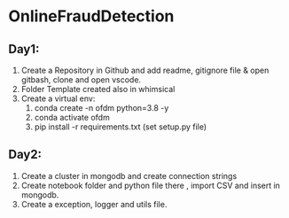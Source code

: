 # OnlineFraudDetection
## Day1:
1. Create a Repository in Github and add readme, gitignore file & open gitbash, clone and open vscode.
2. Folder Template created also in whimsical
3. Create a virtual env:
   1. conda create -n ofdm python=3.8 -y
   2. conda activate ofdm
   3. pip install -r requirements.txt (set setup.py file)

## Day2:
1. Create a cluster in mongodb and create connection strings
2. Create notebook folder and python file there  , import CSV and insert in mongodb.
3. Create a exception, logger and utils file.
